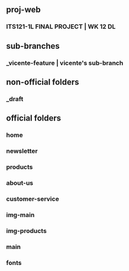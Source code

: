 ## proj-web
  ### ITS121-1L FINAL PROJECT | WK 12 DL

## sub-branches
  ### _vicente-feature | vicente's sub-branch

## non-official folders
  ### _draft

## official folders
  ### home
  ### newsletter
  ### products
  ### about-us
  ### customer-service

  ### img-main
  ### img-products

  ### main
  ### fonts